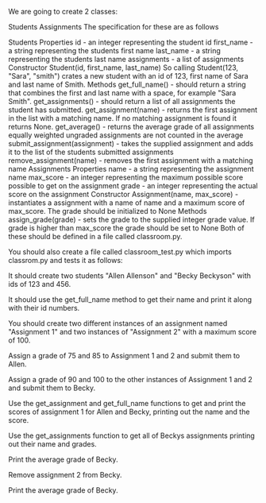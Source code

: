 We are going to create 2 classes:

Students
Assignments
The specification for these are as follows

Students
Properties
id - an integer representing the student id
first_name - a string representing the students first name
last_name - a string representing the students last name
assignments - a list of assignments
Constructor
Student(id, first_name, last_name)
So calling Student(123, "Sara", "smith") crates a new student with an id of 123, first name of Sara and last name of Smith.
Methods
get_full_name() - should return a string that combines the first and last name with a space, for example "Sara Smith".
get_assignments() - should return a list of all assignments the student has submitted.
get_assignment(name) - returns the first assignment in the list with a matching name. If no matching assignment is found it returns None.
get_average() - returns the average grade of all assignments equally weighted
ungraded assignments are not counted in the average
submit_assignment(assignment) - takes the supplied assignment and adds it to the list of the students submitted assignments
remove_assignment(name) - removes the first assignment with a matching name
Assignments
Properties
name - a string representing the assignment name
max_score - an integer representing the maximum possible score possible to get on the assignment
grade - an integer representing the actual score on the assignment
Constructor
Assignment(name, max_score) - instantiates a assignment with a name of name and a maximum score of max_score. The grade should be initialized to None
Methods
assign_grade(grade) - sets the grade to the supplied integer grade value. If grade is higher than max_score the grade should be set to None
Both of these should be defined in a file called classroom.py.

You should also create a file called classroom_test.py which imports classrom.py and tests it as follows:

It should create two students "Allen Allenson" and "Becky Beckyson" with ids of 123 and 456.

It should use the get_full_name method to get their name and print it along with their id numbers.

You should create two different instances of an assignment named "Assignment 1" and two instances of "Assignment 2" with a maximum score of 100.

Assign a grade of 75 and 85 to Assignment 1 and 2 and submit them to Allen.

Assign a grade of 90 and 100 to the other instances of Assignment 1 and 2 and submit them to Becky.

Use the get_assignment and get_full_name functions to get and print the scores of assignment 1 for Allen and Becky, printing out the name and the score.

Use the get_assignments function to get all of Beckys assignments printing out their name and grades.

Print the average grade of Becky.

Remove assignment 2 from Becky.

Print the average grade of Becky.
